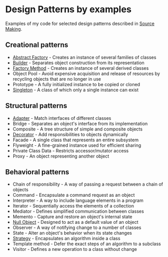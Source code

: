 # Design Patterns by examples

Examples of my code for selected design patterns 
described in [Source Making](https://sourcemaking.com/design_patterns).

## Creational patterns

* [Abstract Factory](design-patterns-creational/src/test/java/com/sebastianczech/AbstractFactoryTest.java) - Creates an instance of several families of classes
* [Builder](design-patterns-creational/src/test/java/com/sebastianczech/BuilderTest.java) - Separates object construction from its representation
* [Factory Method](design-patterns-creational/src/test/java/com/sebastianczech/FactoryMethodTest.java) - Creates an instance of several derived classes
* Object Pool - Avoid expensive acquisition and release of resources by recycling objects that are no longer in use
* Prototype - A fully initialized instance to be copied or cloned
* [Singleton](design-patterns-creational/src/test/java/com/sebastianczech/SingletonTest.java) - A class of which only a single instance can exist

## Structural patterns

* [Adapter](design-patterns-structural/src/test/java/com/sebastianczech/AdapterTest.java) - Match interfaces of different classes
* Bridge - Separates an object's interface from its implementation
* Composite - A tree structure of simple and composite objects
* [Decorator](design-patterns-structural/src/test/java/com/sebastianczech/DecoratorTest.java) - Add responsibilities to objects dynamically
* Facade - A single class that represents an entire subsystem
* Flyweight - A fine-grained instance used for efficient sharing
* Private Class Data - Restricts accessor/mutator access
* Proxy - An object representing another object

## Behavioral patterns

* Chain of responsibility - A way of passing a request between a chain of objects
* Command - Encapsulate a command request as an object
* Interpreter - A way to include language elements in a program
* Iterator - Sequentially access the elements of a collection
* Mediator - Defines simplified communication between classes
* Memento - Capture and restore an object's internal state
* [Null Object](design-patterns-behavioral/src/test/java/com/sebastianczech/NullObjectTest.java) - Designed to act as a default value of an object
* Observer - A way of notifying change to a number of classes
* State - Alter an object's behavior when its state changes
* [Strategy](design-patterns-behavioral/src/test/java/com/sebastianczech/StrategyTest.java) - Encapsulates an algorithm inside a class
* Template method - Defer the exact steps of an algorithm to a subclass
* Visitor - Defines a new operation to a class without change